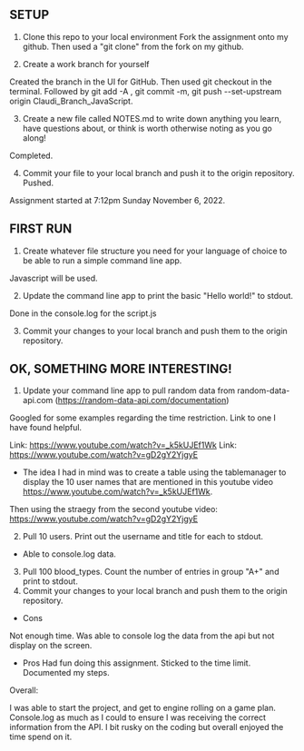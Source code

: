 ## SETUP
1. Clone this repo to your local environment
Fork the assignment onto my github. 
Then used a "git clone" from the fork on my github. 

2. Create a work branch for yourself

Created the branch in the UI for GitHub.
Then used git checkout in the terminal. 
Followed by git add -A , git commit -m, git push --set-upstream origin Claudi_Branch_JavaScript.

3. Create a new file called NOTES.md to write down anything you learn, have questions about, or think is worth otherwise noting as you go along!

Completed. 

4. Commit your file to your local branch and push it to the origin repository.
Pushed.

Assignment started at 7:12pm Sunday November 6, 2022. 


## FIRST RUN
1. Create whatever file structure you need for your language of choice to be able to run a simple command line app. 

Javascript will be used. 

2. Update the command line app to print the basic "Hello world!" to stdout.

Done in the console.log for the script.js

3. Commit your changes to your local branch and push them to the origin repository.



## OK, SOMETHING MORE INTERESTING!
1. Update your command line app to pull random data from random-data-api.com (https://random-data-api.com/documentation)

Googled for some examples regarding the time restriction. 
Link to one I have found helpful. 

Link: https://www.youtube.com/watch?v=_k5kUJEf1Wk
Link: https://www.youtube.com/watch?v=gD2gY2YjgyE



* The idea I had in mind was to create a table using the tablemanager to display the 10 user names that are mentioned in this youtube video https://www.youtube.com/watch?v=_k5kUJEf1Wk. 

Then using the straegy from the second youtube video: https://www.youtube.com/watch?v=gD2gY2YjgyE

2. Pull 10 users. Print out the username and title for each to stdout.

- Able to console.log data. 

3. Pull 100 blood_types.  Count the number of entries in group "A+" and print to stdout.
4. Commit your changes to your local branch and push them to the origin repository.


* Cons 

Not enough time. 
Was able to console log the data from the api but not display on the screen. 


* Pros 
Had fun doing this assignment. 
Sticked to the time limit. 
Documented my steps.


Overall: 

I was able to start the project, and get to engine rolling on a game plan. Console.log as much as I could to ensure I was receiving the correct information from the API. I bit rusky on the coding but overall enjoyed the time spend on it. 



